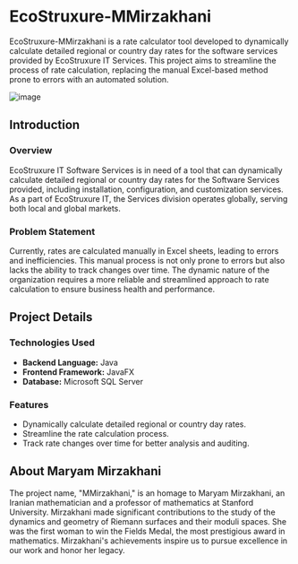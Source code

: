 # EcoStruxure-MMirzakhani

EcoStruxure-MMirzakhani is a rate calculator tool developed to dynamically calculate detailed regional or country day rates for the software services provided by EcoStruxure IT Services. This project aims to streamline the process of rate calculation, replacing the manual Excel-based method prone to errors with an automated solution.

![image](https://github.com/ju5tAmir/EcoStruxure-MMirzakhani/assets/145110623/b3c041d2-2028-427f-bd98-f153fd8f8af4)


## Introduction

### Overview
EcoStruxure IT Software Services is in need of a tool that can dynamically calculate detailed regional or country day rates for the Software Services provided, including installation, configuration, and customization services. As a part of EcoStruxure IT, the Services division operates globally, serving both local and global markets. 

### Problem Statement
Currently, rates are calculated manually in Excel sheets, leading to errors and inefficiencies. This manual process is not only prone to errors but also lacks the ability to track changes over time. The dynamic nature of the organization requires a more reliable and streamlined approach to rate calculation to ensure business health and performance.

## Project Details

### Technologies Used
- **Backend Language:** Java
- **Frontend Framework:** JavaFX
- **Database:** Microsoft SQL Server

### Features
- Dynamically calculate detailed regional or country day rates.
- Streamline the rate calculation process.
- Track rate changes over time for better analysis and auditing.

## About Maryam Mirzakhani
The project name, "MMirzakhani," is an homage to Maryam Mirzakhani, an Iranian mathematician and a professor of mathematics at Stanford University. Mirzakhani made significant contributions to the study of the dynamics and geometry of Riemann surfaces and their moduli spaces. She was the first woman to win the Fields Medal, the most prestigious award in mathematics. Mirzakhani's achievements inspire us to pursue excellence in our work and honor her legacy.


